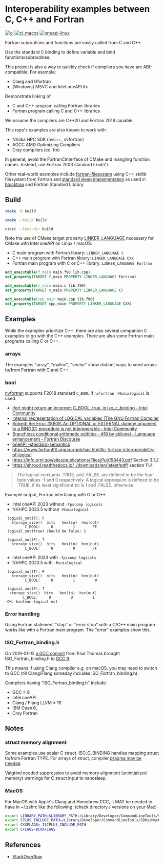 # Interoperability examples between C, C++ and Fortran

[![ci](https://github.com/scivision/fortran-cpp-interface/actions/workflows/ci.yml/badge.svg)](https://github.com/scivision/fortran-cpp-interface/actions/workflows/ci.yml)
[![ci_macos](https://github.com/scivision/fortran-cpp-interface/actions/workflows/ci_macos.yml/badge.svg)](https://github.com/scivision/fortran-cpp-interface/actions/workflows/ci_macos.yml)
[![oneapi-linux](https://github.com/scivision/fortran-cpp-interface/actions/workflows/oneapi-linux.yml/badge.svg)](https://github.com/scivision/fortran-cpp-interface/actions/workflows/oneapi-linux.yml)

Fortran subroutines and functions are easily called from C and C++.

Use the standard C binding to define variable and bind functions/subroutines.

This project is also a way to quickly check if compilers you have are ABI-compatible.
For example:

* Clang and Gfortran
* (Windows) MSVC and Intel oneAPI ifx

Demonstrate linking of

* C and C++ program calling Fortran libraries
* Fortran program calling C and C++ libraries

We assume the compilers are C++20 and Fortran 2018 capable.

This repo's examples are also known to work with:

* NVidia HPC SDK (nvc++, nvfortran)
* AOCC AMD Optimizing Compliers
* Cray compilers (cc, ftn)

In general, avoid the FortranCInterface of CMake and mangling function names.
Instead, use Fortran 2003 standard `bind(C)`.

Other real-world examples include
[fortran-filesystem](https://github.com/scivision/fortran-filesystem)
using C++ stdlib filesystem from Fortran and
[standard sleep implementation](./src/sleep)
as used in
[blocktran](https://github.com/fortran-gaming/blocktran)
and Fortran Standard Library.

## Build

```sh
cmake -B build

cmake --build build

ctest --test-dir build
```

Note the use of CMake target property
[LINKER_LANGUAGE](https://cmake.org/cmake/help/latest/prop_tgt/LINKER_LANGUAGE.html)
necessary for CMake with Intel oneAPI on Linux / macOS.

* C main program with Fortran library: `LINKER_LANGUAGE C`
* C++ main program with Fortran library: `LINKER_LANGUAGE CXX`
* Fortran main program with C or C++ library: `LINKER_LANGUAGE Fortran`

```cmake
add_executable(f_main main.f90 lib.cpp)
set_property(TARGET f_main PROPERTY LINKER_LANGUAGE Fortran)

add_executable(c_main main.c lib.f90)
set_property(TARGET c_main PROPERTY LINKER_LANGUAGE C)

add_executable(cpp_main main.cpp lib.f90)
set_property(TARGET cpp_main PROPERTY LINKER_LANGUAGE CXX)
```

## Examples

While the examples prioritize C++, there are also several companion C examples to go with the C++ examples.
There are also some Fortran main programs calling C or C++.

### arrays

The examples "array", "malloc", "vector" show distinct ways to send arrays to/from Fortran with C and C++.

### bool

[nvfortran](https://forums.developer.nvidia.com/t/nvfortran-c-bool-bind-c-not-improper-value/291896)
supports F2018 standard `C_BOOL` if `nvfortran -Munixlogical` is used.

* [ifort might return an incorrect C_BOOL .true. in iso_c_binding - Intel Community](https://community.intel.com/t5/Intel-Fortran-Compiler/ifort-might-return-an-incorrect-C-BOOL-true-in-iso-c-binding/m-p/999050)
* [Internal representation of LOGICAL variables (The GNU Fortran Compiler](https://gcc.gnu.org/onlinedocs/gfortran/Internal-representation-of-LOGICAL-variables.html#Internal-representation-of-LOGICAL-variables)
* [Solved: Re: Error #8809: An OPTIONAL or EXTERNAL dummy argument to a BIND(C) procedure is not interoperable - Intel Community](https://community.intel.com/t5/Intel-Fortran-Compiler/Error-8809-An-OPTIONAL-or-EXTERNAL-dummy-argument-to-a-BIND-C/m-p/1250873#M154133)
* [Branchless conditional arithmetic oddities - #18 by sblionel - Language enhancement - Fortran Discourse](https://fortran-lang.discourse.group/t/branchless-conditional-arithmetic-oddities/5451/18)
* [oneAPI -standard-semantics](https://www.intel.com/content/www/us/en/docs/fortran-compiler/developer-guide-reference/2024-1/standard-semantics.html)
* https://www.fortran90.org/src/gotchas.html#c-fortran-interoperability-of-logical
* https://info.ornl.gov/sites/publications/Files/Pub158443.pdf Section 3.1.2
* https://shroud.readthedocs.io/_/downloads/en/latest/pdf/ section 11.4

> The logical constants .TRUE. and .FALSE. are defined to be the four-byte values -1 and 0 respectively.
A logical expression is defined to be .TRUE. if its least significant bit is 1 and .FALSE. otherwise.

Example output, Fortran interfacing with C or C++

* Intel oneAPI 2023 without `-fpscomp logicals`
* NVHPC 2023.5 without `-Munixlogical`

```
 logical_not(T): F
   storage_size()  bits   hex(in)  hex(out)
         C_BOOL:     8         1        FE
 logical_not(true) should be false: 1

 logical_not(F): T
   storage_size()  bits   hex(in)  hex(out)
         C_BOOL:     8         0        FF
```

* Intel oneAPI 2023 with `-fpscomp logicals`
* NVHPC 2023.5 with `-Munixlogical`

```
 logical_not(T): F
   storage_size()  bits   hex(in)  hex(out)
         C_BOOL:     8         1         0

 logical_not(F): T
  storage_size()  bits   hex(in)  hex(out)
        C_BOOL:     8         0         1
 OK: boolean-logical not
```

### Error handling

Using Fortran statement "stop" or "error stop" with a C/C++ main program works like with a Fortran main program.
The "error" examples show this.

### ISO_Fortran_binding.h

On 2019-01-12 [a GCC commit](https://github.com/gcc-mirror/gcc/commit/bbf18dc5d248a79a20ebf4b3a751669cd75485fd)
from Paul Thomas brought ISO_Fortran_binding.h to
[GCC 9](https://gcc.gnu.org/gcc-9/changes.html).

This means if using Clang compiler e.g. on macOS, you may need to switch to GCC (till Clang/Flang someday includes ISO_Fortran_binding.h).

Compilers having "ISO_Fortran_binding.h" include:

* GCC &ge; 9
* Intel oneAPI
* Clang / Flang LLVM &ge; 19
* IBM OpenXL
* Cray Fortran


## Notes

### struct memory alignment

Some examples use scalar C struct.
ISO_C_BINDING handles mapping struct to/from Fortran TYPE.
For arrays of struct, compiler
[pragma may be needed](https://stackoverflow.com/questions/53161673/data-alignment-inside-a-structure-in-intel-fortran).

Valgrind needed suppression to avoid memory alignment (uninitialized memory) warnings for C struct input to nanosleep.

### MacOS

For MacOS with Apple's Clang and Homebrew GCC,
it MAY be needed to have in ~/.zshrc like the following:
(check directory / versions on your Mac)

```sh
export LIBRARY_PATH=$LIBRARY_PATH:/Library/Developer/CommandLineTools/SDKs/MacOSX.sdk/usr/lib
export CPLUS_INCLUDE_PATH=/Library/Developer/CommandLineTools/SDKs/MacOSX.sdk/usr/include
export CXXFLAGS=-I$CPLUS_INCLUDE_PATH
export CFLAGS=$CXXFLAGS
```

## References

* [StackOverflow](
https://stackoverflow.com/tags/fortran-iso-c-binding/info)
